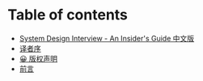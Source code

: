 # Table of contents

* [System Design Interview  - An Insider's Guide 中文版](README.md)
* [译者序](yi-zhe-xu.md)
* [😀 版权声明](ban-quan-sheng-ming.md)
* [前言](qian-yan.md)
